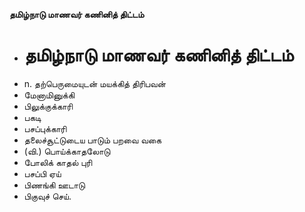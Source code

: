 **தமிழ்நாடு மாணவர் கணினித் திட்டம்**
- # தமிழ்நாடு மாணவர் கணினித் திட்டம்
- n. தற்பெருமையுடன் மயக்கித் திரிபவன்
- மேனாமினுக்கி
- பிலுக்குக்காரி
- பகடி
- பசப்புக்காரி
- தலைச்சூட்டுடைய பாடும் பறவை வகை
- (வி.) பொய்க்காதலோடு
- போலிக் காதல் புரி
- பசப்பி ஏய்
- பிணங்கி ஊடாடு
- பிகுவுச் செய்.

